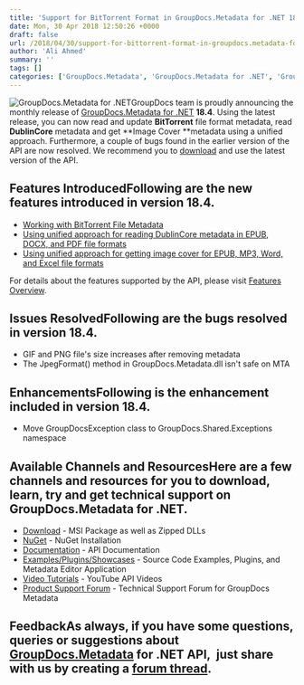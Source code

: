 ```yaml
---
title: 'Support for BitTorrent Format in GroupDocs.Metadata for .NET 18.4'
date: Mon, 30 Apr 2018 12:50:26 +0000
draft: false
url: /2018/04/30/support-for-bittorrent-format-in-groupdocs.metadata-for-.net-18.4/
author: 'Ali Ahmed'
summary: ''
tags: []
categories: ['GroupDocs.Metadata', 'GroupDocs.Metadata for .NET', 'GroupDocs.Metadata for .NET Releases', 'GroupDocs.Metadata Product Family']
---
```


![GroupDocs.Metadata for .NET](http://blog.groupdocs.com/wp-content/uploads/sites/4/2017/06/groupdocs-metadata-net.png "GroupDocs-Metadata-theme-100x100")GroupDocs team is proudly announcing the monthly release of [GroupDocs.Metadata for .NET](https://products.groupdocs.com/metadata/net) **18.4**. Using the latest release, you can now read and update **BitTorrent** file format metadata, read **DublinCore** metadata and get **Image Cover **metadata using a unified approach. Furthermore, a couple of bugs found in the earlier version of the API are now resolved. We recommend you to [download](https://downloads.groupdocs.com/metadata/net/new-releases/groupdocs.metadata-for-.net-18.4/) and use the latest version of the API.

## Features IntroducedFollowing are the new features introduced in version **18.4**.

*   [Working with BitTorrent File Metadata](https://docs.groupdocs.com/metadata/net)
*   [Using unified approach for reading DublinCore metadata in EPUB, DOCX, and PDF file formats](https://docs.groupdocs.com/metadata/net)
*   [Using unified approach for getting image cover for EPUB, MP3, Word, and Excel file formats](https://docs.groupdocs.com/metadata/net)

For details about the features supported by the API, please visit [Features Overview](https://docs.groupdocs.com/display/metadatanet/Features+Overview).

## Issues ResolvedFollowing are the bugs resolved in version **18.4**.

*   GIF and PNG file's size increases after removing metadata
*   The JpegFormat() method in GroupDocs.Metadata.dll isn't safe on MTA

## EnhancementsFollowing is the enhancement included in version **18.4**.

*   Move GroupDocsException class to GroupDocs.Shared.Exceptions namespace

## Available Channels and ResourcesHere are a few channels and resources for you to download, learn, try and get technical support on GroupDocs.Metadata for .NET.

*   [Download](https://downloads.groupdocs.com/metadata/net/new-releases/groupdocs.metadata-for-.net-18.2/ "GroupDocs.Metadata MSI") - MSI Package as well as Zipped DLLs
*   [NuGet](https://www.nuget.org/packages/GroupDocs.Metadata/ "GroupDocs.Metadata Nuget Package") - NuGet Installation
*   [Documentation](https://docs.groupdocs.com/display/metadatanet/Getting+Started "Metadata API documentation") - API Documentation
*   [Examples/Plugins/Showcases](https://github.com/groupdocs-metadata/GroupDocs.Metadata-for-.NET/tree/master/Examples "How to use Metadata API") - Source Code Examples, Plugins, and Metadata Editor Application
*   [Video Tutorials](https://www.youtube.com/watch?v=hOJ0eOtuWUs&list=PL25CTxMCj5vOw2EECdY7g2z4O2odafxC_ "Metadata API YouTube Tutorials") - YouTube API Videos
*   [Product Support Forum](https://forum.groupdocs.com/c/metadata) - Technical Support Forum for GroupDocs Metadata

## FeedbackAs always, if you have some questions, queries or suggestions about [GroupDocs.Metadata](https://products.groupdocs.com/metadata/net ".NET Metadata API") for .NET API,  just share with us by creating a [forum thread](https://forum.groupdocs.com/c/metadata).





